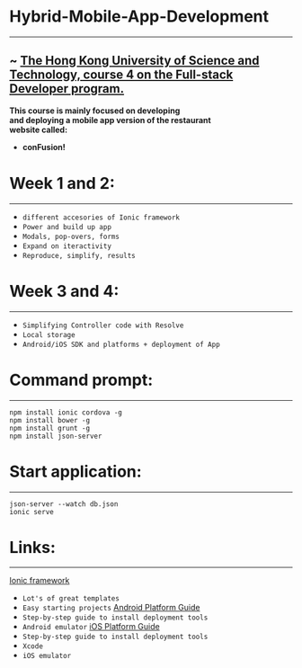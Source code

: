 # Hybrid-Mobile-App-Development 
--------------------
~ <a href="https://www.coursera.org/learn/hybrid-mobile-development/home/welcome" >The Hong Kong University of Science and Technology, course 4 on the Full-stack Developer program. </a>
----------------------------
<strong>This course is mainly focused on developing <br>
and deploying a mobile app version of the restaurant <br>
website called: <br> 
- conFusion!</strong>

# Week 1 and 2:
--------------
* `different accesories of Ionic framework`
* `Power and build up app`
* `Modals, pop-overs, forms`
* `Expand on iteractivity`
* `Reproduce, simplify, results`

# Week 3 and 4:
---------------
* `Simplifying Controller code with Resolve`
* `Local storage`
* `Android/iOS SDK and platforms + deployment of App`

# Command prompt: 
-----------------
  `npm install ionic cordova -g` <br>
  `npm install bower -g` <br>
  `npm install grunt -g` <br>
  `npm install json-server`

# Start application:
-------------------
  `json-server --watch db.json` <br>
  `ionic serve`
  
# Links:
--------
  <a href="http://ionicframework.com/" > Ionic framework </a> <br>
  * `Lot's of great templates`
  * `Easy starting projects`
  <a href="http://cordova.apache.org/docs/en/latest/guide/platforms/android/index.html" > Android Platform Guide </a> <br>
  * `Step-by-step guide to install deployment tools`
  * `Android emulator`
  <a href="http://cordova.apache.org/docs/en/latest/guide/platforms/ios/index.html" > iOS Platform Guide </a> <br>
  * `Step-by-step guide to install deployment tools`
  * `Xcode`
  * `iOS emulator`
